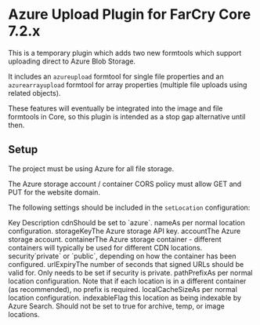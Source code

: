 # Azure Upload Plugin for FarCry Core 7.2.x

This is a temporary plugin which adds two new formtools which support uploading direct to Azure Blob Storage.

It includes an `azureupload` formtool for single file properties and an `azurearrayupload` formtool
for array properties (multiple file uploads using related objects).

These features will eventually be integrated into the image and file formtools in Core, so this
plugin is intended as a stop gap alternative until then.

## Setup

The project must be using Azure for all file storage.

The Azure storage account / container CORS policy must allow GET and PUT for the website domain.

The following settings should be included in the `setLocation` configuration:

<html>
	<thead>
		<tr>
			<th>Key</th>
			<th>Description</th>
		</tr>
	</thead>
	<tbody>
		<tr><td>cdn</td><td>Should be set to `azure`.</td></tr>
		<tr><td>name</td><td>As per normal location configuration.</td></tr>
		<tr><td>storageKey</td><td>The Azure storage API key.</td></tr>
		<tr><td>account</td><td>The Azure storage account.</td></tr>
		<tr><td>container</td><td>The Azure storage container - different containers will typically be used for different CDN locations.</td></tr>
		<tr><td>security</td><td>`private` or `public`, depending on how the container has been configured.</td></tr>
		<tr><td>urlExpiry</td><td>The number of seconds that signed URLs should be valid for. Only needs to be set if security is private.</td></tr>
		<tr><td>pathPrefix</td><td>As per normal location configuration. Note that if each location is in a different container (as recommended), no prefix is required.</td></tr>
		<tr><td>localCacheSize</td><td>As per normal location configuration.</td></tr>
		<tr><td>indexable</td><td>Flag this location as being indexable by Azure Search. Should not be set to true for archive, temp, or image locations.</td></tr>
	</tbody>
</html>